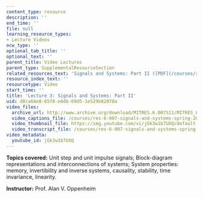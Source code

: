 ```yaml
---
content_type: resource
description: ''
end_time: ''
file: null
learning_resource_types:
- Lecture Videos
ocw_type: ''
optional_tab_title: ''
optional_text: ''
parent_title: Video Lectures
parent_type: SupplementalResourceSection
related_resources_text: 'Signals and Systems: Part II ([PDF](/courses/res-6-007-signals-and-systems-spring-2011/resources/mitres_6_007s11_lec03))'
resource_index_text: ''
resourcetype: Video
start_time: ''
title: 'Lecture 3: Signals and Systems: Part II'
uid: d8ca64e8-65f8-e8db-69d5-1e529b82078a
video_files:
  archive_url: http://www.archive.org/download/MITRES.6.007S11/MITRES_6-007S11lec03_300k.mp4
  video_captions_file: /courses/res-6-007-signals-and-systems-spring-2011/7d288eb335275ac6b6f7b304eef8f2a8_jGk3w1b7UXQ.vtt
  video_thumbnail_file: https://img.youtube.com/vi/jGk3w1b7UXQ/default.jpg
  video_transcript_file: /courses/res-6-007-signals-and-systems-spring-2011/880cd9825ddfc25b7bf716011d3b2e67_jGk3w1b7UXQ.pdf
video_metadata:
  youtube_id: jGk3w1b7UXQ
---
```


**Topics covered:** Unit step and unit impulse signals; Block-diagram representations and interconnections of systems; System properties: memory, invertibility and inverse systems, causality, stability, time invariance, linearity.

**Instructor:** Prof. Alan V. Oppenheim



